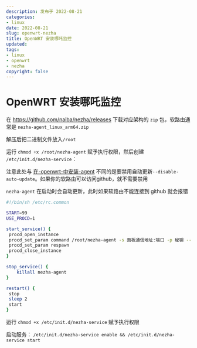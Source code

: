 ```yaml
---
description: 发布于 2022-08-21
categories:
- linux
date: 2022-08-21
slug: openwrt-nezha
title: OpenWRT 安装哪吒监控
updated: 
tags:
- linux
- openwrt
- nezha
copyright: false
---
```


# OpenWRT 安装哪吒监控

在 https://github.com/naiba/nezha/releases 下载对应架构的 `zip` 包，软路由通常是 `nezha-agent_linux_arm64.zip`

解压后把二进制文件放入`/root`

运行 `chmod +x /root/nezha-agent` 赋予执行权限，然后创建 `/etc/init.d/nezha-service`：

注意此处与 [在-openwrt-中安装-agent](https://nezha.wiki/guide/agent.html#%E5%9C%A8-openwrt-%E4%B8%AD%E5%AE%89%E8%A3%85-agent) 不同的是要禁用自动更新`--disable-auto-update`。如果你的软路由可以访问github，就不需要禁用

`nezha-agent` 在启动时会自动更新，此时如果软路由不能连接到 github 就会报错

```bash
#!/bin/sh /etc/rc.common

START=99
USE_PROCD=1

start_service() {
 procd_open_instance
 procd_set_param command /root/nezha-agent -s 面板通信地址:端口 -p 秘钥 --debug --disable-auto-update
 procd_set_param respawn
 procd_close_instance
}

stop_service() {
    killall nezha-agent
}

restart() {
 stop
 sleep 2
 start
}
```

运行 `chmod +x /etc/init.d/nezha-service` 赋予执行权限

启动服务： `/etc/init.d/nezha-service enable && /etc/init.d/nezha-service start`
